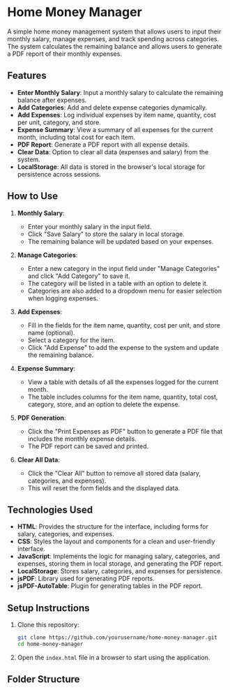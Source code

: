 # Home Money Manager

A simple home money management system that allows users to input their monthly salary, manage expenses, and track spending across categories. The system calculates the remaining balance and allows users to generate a PDF report of their monthly expenses.

## Features
- **Enter Monthly Salary**: Input a monthly salary to calculate the remaining balance after expenses.
- **Add Categories**: Add and delete expense categories dynamically.
- **Add Expenses**: Log individual expenses by item name, quantity, cost per unit, category, and store.
- **Expense Summary**: View a summary of all expenses for the current month, including total cost for each item.
- **PDF Report**: Generate a PDF report with all expense details.
- **Clear Data**: Option to clear all data (expenses and salary) from the system.
- **LocalStorage**: All data is stored in the browser's local storage for persistence across sessions.

## How to Use
1. **Monthly Salary**: 
    - Enter your monthly salary in the input field.
    - Click "Save Salary" to store the salary in local storage.
    - The remaining balance will be updated based on your expenses.

2. **Manage Categories**: 
    - Enter a new category in the input field under "Manage Categories" and click "Add Category" to save it.
    - The category will be listed in a table with an option to delete it.
    - Categories are also added to a dropdown menu for easier selection when logging expenses.
  
3. **Add Expenses**:
    - Fill in the fields for the item name, quantity, cost per unit, and store name (optional).
    - Select a category for the item.
    - Click "Add Expense" to add the expense to the system and update the remaining balance.
  
4. **Expense Summary**:
    - View a table with details of all the expenses logged for the current month.
    - The table includes columns for the item name, quantity, total cost, category, store, and an option to delete the expense.
  
5. **PDF Generation**:
    - Click the "Print Expenses as PDF" button to generate a PDF file that includes the monthly expense details.
    - The PDF report can be saved and printed.

6. **Clear All Data**:
    - Click the "Clear All" button to remove all stored data (salary, categories, and expenses).
    - This will reset the form fields and the displayed data.

## Technologies Used
- **HTML**: Provides the structure for the interface, including forms for salary, categories, and expenses.
- **CSS**: Styles the layout and components for a clean and user-friendly interface.
- **JavaScript**: Implements the logic for managing salary, categories, and expenses, storing them in local storage, and generating the PDF report.
- **LocalStorage**: Stores salary, categories, and expenses for persistence.
- **jsPDF**: Library used for generating PDF reports.
- **jsPDF-AutoTable**: Plugin for generating tables in the PDF report.

## Setup Instructions
1. Clone this repository:
    ```bash
    git clone https://github.com/yourusername/home-money-manager.git
    cd home-money-manager
    ```

2. Open the `index.html` file in a browser to start using the application.

## Folder Structure
